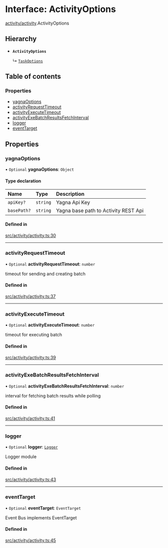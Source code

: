 # Interface: ActivityOptions

[activity/activity](../modules/activity_activity).ActivityOptions

## Hierarchy

- **`ActivityOptions`**

  ↳ [`TaskOptions`](task_service.TaskOptions)

## Table of contents

### Properties

- [yagnaOptions](activity_activity.ActivityOptions#yagnaoptions)
- [activityRequestTimeout](activity_activity.ActivityOptions#activityrequesttimeout)
- [activityExecuteTimeout](activity_activity.ActivityOptions#activityexecutetimeout)
- [activityExeBatchResultsFetchInterval](activity_activity.ActivityOptions#activityexebatchresultsfetchinterval)
- [logger](activity_activity.ActivityOptions#logger)
- [eventTarget](activity_activity.ActivityOptions#eventtarget)

## Properties

### yagnaOptions

• `Optional` **yagnaOptions**: `Object`

#### Type declaration

| Name        | Type     | Description                          |
| :---------- | :------- | :----------------------------------- |
| `apiKey?`   | `string` | Yagna Api Key                        |
| `basePath?` | `string` | Yagna base path to Activity REST Api |

#### Defined in

[src/activity/activity.ts:30](https://github.com/golemfactory/golem-js/blob/614ea72/src/activity/activity.ts#L30)

---

### activityRequestTimeout

• `Optional` **activityRequestTimeout**: `number`

timeout for sending and creating batch

#### Defined in

[src/activity/activity.ts:37](https://github.com/golemfactory/golem-js/blob/614ea72/src/activity/activity.ts#L37)

---

### activityExecuteTimeout

• `Optional` **activityExecuteTimeout**: `number`

timeout for executing batch

#### Defined in

[src/activity/activity.ts:39](https://github.com/golemfactory/golem-js/blob/614ea72/src/activity/activity.ts#L39)

---

### activityExeBatchResultsFetchInterval

• `Optional` **activityExeBatchResultsFetchInterval**: `number`

interval for fetching batch results while polling

#### Defined in

[src/activity/activity.ts:41](https://github.com/golemfactory/golem-js/blob/614ea72/src/activity/activity.ts#L41)

---

### logger

• `Optional` **logger**: [`Logger`](utils_logger_logger.Logger)

Logger module

#### Defined in

[src/activity/activity.ts:43](https://github.com/golemfactory/golem-js/blob/614ea72/src/activity/activity.ts#L43)

---

### eventTarget

• `Optional` **eventTarget**: `EventTarget`

Event Bus implements EventTarget

#### Defined in

[src/activity/activity.ts:45](https://github.com/golemfactory/golem-js/blob/614ea72/src/activity/activity.ts#L45)
